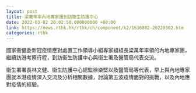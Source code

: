 ```yaml
---
layout: post
title: 梁萬年率內地專家團到訪衞生防護中心
date: 2022-03-02 20:02:58.000000000 +08:00
link: https://news.rthk.hk/rthk/ch/component/k2/1636802-20220302.htm
categories: rthk
---
```


國家衞健委新冠疫情應對處置工作領導小組專家組組長梁萬年率領的內地專家團，繼續訪港考察行程，到訪衞生防護中心與衞生署及醫管局代表交流。

衞生署署長林文健、衞生防護中心總監徐樂堅以及醫管局等代表，早上與內地專家團就本港疫情深入交流及分析相關數據，討論第五波疫情面對的挑戰，以及內地應對疫情的經驗。
